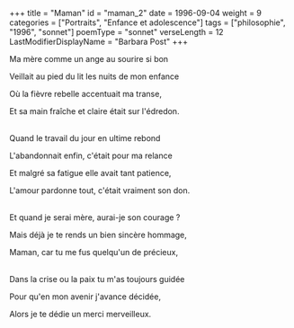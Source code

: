 +++
title = "Maman"
id = "maman_2"
date = 1996-09-04
weight = 9
categories = ["Portraits", "Enfance et adolescence"]
tags = ["philosophie", "1996", "sonnet"]
poemType = "sonnet"
verseLength = 12
LastModifierDisplayName = "Barbara Post"
+++

Ma mère comme un ange au sourire si bon

Veillait au pied du lit les nuits de mon enfance

Où la fièvre rebelle accentuait ma transe,

Et sa main fraîche et claire était sur l'édredon.

 \
Quand le travail du jour en ultime rebond

L'abandonnait enfin, c'était pour ma relance

Et malgré sa fatigue elle avait tant patience,

L'amour pardonne tout, c'était vraiment son don.

 \
Et quand je serai mère, aurai-je son courage ?

Mais déjà je te rends un bien sincère hommage,

Maman, car tu me fus quelqu'un de précieux,

 \
Dans la crise ou la paix tu m'as toujours guidée

Pour qu'en mon avenir j'avance décidée,

Alors je te dédie un merci merveilleux.
